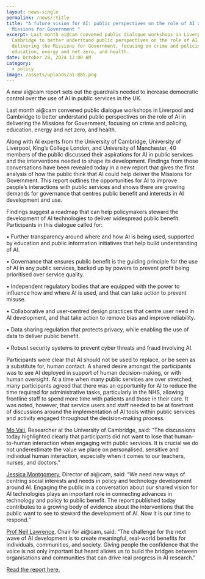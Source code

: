 ```yaml
---
layout: news-single
permalink: /news/:title
title: "A future vision for AI: public perspectives on the role of AI and the
  Missions for Government "
excerpt: Last month ai@cam convened public dialogue workshops in Liverpool and
  Cambridge to better understand public perspectives on the role of AI in
  delivering the Missions for Government, focusing on crime and policing,
  education, energy and net zero, and health.
date: October 28, 2024 12:00 AM
category:
  - policy
image: /assets/uploads/ai-885.png
---
```

A new ai@cam report sets out the guardrails needed to increase democratic control over the use of AI in public services in the UK.

Last month ai@cam convened public dialogue workshops in Liverpool and Cambridge to better understand public perspectives on the role of AI in delivering the Missions for Government, focusing on crime and policing, education, energy and net zero, and health.

Along with AI experts from the University of Cambridge, University of Liverpool, King’s College London, and University of Manchester, 40 members of the public discussed their aspirations for AI in public services and the interventions needed to shape its development. Findings from those conversations have been revealed today in a new report that gives the first analysis of how the public think that AI could help deliver the Missions for Government. This report outlines the opportunities for AI to improve people’s interactions with public services and shows there are growing demands for governance that centres public benefit and interests in AI development and use. 

Findings suggest a roadmap that can help policymakers steward the development of AI technologies to deliver widespread public benefit. Participants in this dialogue called for:

•	Further transparency around where and how AI is being used, supported by education and public information initiatives that help build understanding of AI.  

•	Governance that ensures public benefit is the guiding principle for the use of AI in any public services, backed up by powers to prevent profit being prioritised over service quality.  

•	Independent regulatory bodies that are equipped with the power to influence how and where AI is used, and that can take action to prevent misuse. 

•	Collaborative and user-centred design practices that centre user need in AI development, and that take action to remove bias and improve reliability.

•	Data sharing regulation that protects privacy, while enabling the use of data to deliver public benefit.

•	Robust security systems to prevent cyber threats and fraud involving AI.

Participants were clear that AI should not be used to replace, or be seen as a substitute for, human contact.  A shared desire amongst the participants was to see AI deployed in support of human decision-making, or with human oversight. At a time when many public services are over stretched, many participants agreed that there was an opportunity for AI to reduce the time required for administrative tasks, particularly in the NHS, allowing frontline staff to spend more time with patients and those in their care. It was noted, however, that service users and staff needed to be at forefront of discussions around the implementation of AI tools within public services and activity engaged throughout the decision-making process. 

[Mo Vali](https://www.cst.cam.ac.uk/people/mv487), Researcher at the University of Cambridge, said: “The discussions today highlighted clearly that participants did not want to lose that human-to-human interaction when engaging with public services. It is crucial we do not underestimate the value we place on personalised, sensitive and individual human interaction, especially when it comes to our teachers, nurses, and doctors.” 

[Jessica Montgomery](https://ai.cam.ac.uk/team/jessica-montgomery), Director of ai@cam, said: “We need new ways of centring social interests and needs in policy and technology development around AI. Engaging the public in a conversation about our shared vision for AI technologies plays an important role in connecting advances in technology and policy to public benefit. The report published today contributes to a growing body of evidence about the interventions that the public want to see to steward the development of AI. Now it is our time to respond.”

[Prof Neil Lawrence](https://ai.cam.ac.uk/team/neil-lawrence), Chair for ai@cam, said: “The challenge for the next wave of AI development is to create meaningful, real-world benefits for individuals, communities, and society. Giving people the confidence that the voice is not only important but heard allows us to build the bridges between organisations and communities that can drive real progress in AI research.”

[R﻿ead the report here.](/assets/uploads/ai-cam-public-dialogue-report-with-appendix-v5-.pdf)